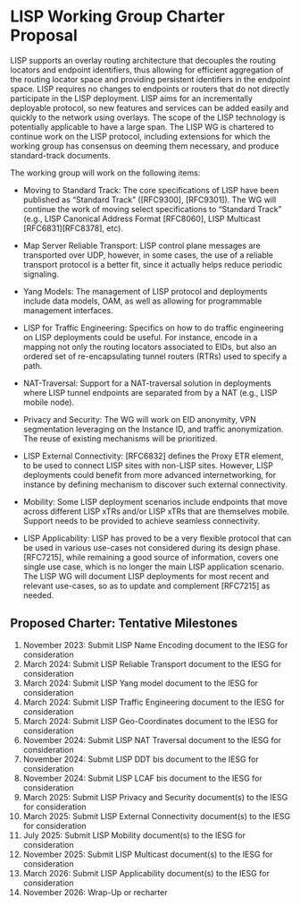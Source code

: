 # LISP Working Group Charter Proposal

LISP supports an overlay routing architecture that decouples the routing locators and endpoint identifiers, thus allowing for efficient aggregation of the routing locator space and providing persistent identifiers in the endpoint space. LISP requires no changes to endpoints or routers that do not directly participate in the LISP deployment. LISP aims for an incrementally deployable protocol, so new features and services can be added easily and quickly to the network using overlays. The scope of the LISP technology is potentially applicable to have a large span. The LISP WG is chartered to continue work on the LISP protocol, including extensions for which the working group has consensus on deeming them necessary, and produce standard-track documents.

The working group will work on the following items:

- Moving to Standard Track: The core specifications of LISP have been published as “Standard Track” ([RFC9300], [RFC9301]). The WG will continue the work of moving select specifications to “Standard Track” (e.g., LISP Canonical Address Format [RFC8060], LISP Multicast [RFC6831][RFC8378], etc).

- Map Server Reliable Transport: LISP control plane messages are transported over UDP, however, in some cases, the use of a reliable transport protocol is a better fit, since it actually helps reduce periodic signaling. 

- Yang Models: The management of LISP protocol and deployments include data models, OAM, as well as allowing for programmable management interfaces.

- LISP for Traffic Engineering: Specifics on how to do traffic engineering on LISP deployments could be useful. For instance, encode in a mapping not only the routing locators associated to EIDs, but also an ordered set of re-encapsulating tunnel routers (RTRs) used to specify a path.

- NAT-Traversal: Support for a NAT-traversal solution in deployments where LISP tunnel endpoints are separated from by a NAT (e.g., LISP mobile node).

- Privacy and Security: The WG will work on EID anonymity, VPN segmentation leveraging on the Instance ID, and traffic anonymization. The reuse of existing mechanisms will be prioritized.

- LISP External Connectivity: [RFC6832] defines the Proxy ETR element, to be used to connect LISP sites with non-LISP sites. However, LISP deployments could benefit from more advanced internetworking, for instance by defining mechanism to discover such external connectivity.

- Mobility: Some LISP deployment scenarios include endpoints that move across different LISP xTRs and/or LISP xTRs that are themselves mobile. Support needs to be provided to achieve seamless connectivity.

- LISP Applicability: LISP has proved to be a very flexible protocol that can be used in various use-cases not considered during its design phase. [RFC7215], while remaining a good source of information, covers one single use case, which is no longer the main LISP application scenario. The LISP WG will document LISP deployments for most recent and relevant use-cases, so as to update and complement [RFC7215] as needed.


## Proposed Charter: Tentative Milestones

1. November 2023: Submit LISP Name Encoding document to the IESG for consideration
2. March 2024: Submit LISP Reliable Transport document to the IESG for consideration
3. March 2024: Submit LISP Yang model document to the IESG for consideration
4. March 2024: Submit LISP Traffic Engineering document to the IESG for consideration
5. March 2024: Submit LISP Geo-Coordinates document to the IESG for consideration
7. November 2024: Submit LISP NAT Traversal document to the IESG for consideration
8. November 2024: Submit LISP DDT bis document to the IESG for consideration
9. November 2024: Submit LISP LCAF bis document to the IESG for consideration
10. March 2025: Submit LISP Privacy and Security document(s) to the IESG for consideration
11. March 2025: Submit LISP External Connectivity document(s) to the IESG for consideration
12. July     2025: Submit LISP Mobility document(s) to the IESG for consideration
13. November 2025: Submit LISP Multicast document(s) to the IESG for consideration
14. March 2026: Submit LISP Applicability document(s) to the IESG for consideration
15. November 2026: Wrap-Up or recharter 
